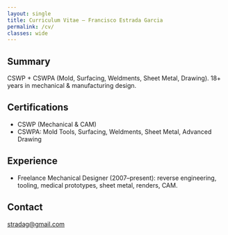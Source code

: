 ```yaml
---
layout: single
title: Curriculum Vitae — Francisco Estrada Garcia
permalink: /cv/
classes: wide
---
```


## Summary
CSWP + CSWPA (Mold, Surfacing, Weldments, Sheet Metal, Drawing). 18+ years in mechanical & manufacturing design.

## Certifications
- CSWP (Mechanical & CAM)
- CSWPA: Mold Tools, Surfacing, Weldments, Sheet Metal, Advanced Drawing

## Experience
- Freelance Mechanical Designer (2007–present): reverse engineering, tooling, medical prototypes, sheet metal, renders, CAM.

## Contact
stradag@gmail.com
